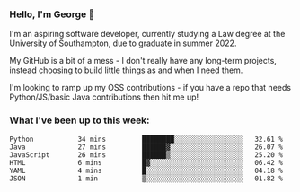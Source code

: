### Hello, I'm George 👋

I'm an aspiring software developer, currently studying a Law degree at the University of Southampton, due to graduate in summer 2022. 

My GitHub is a bit of a mess - I don't really have any long-term projects, instead choosing to build little things as and when I need them.

I'm looking to ramp up my OSS contributions - if you have a repo that needs Python/JS/basic Java contributions then hit me up!

<!--
**georgegebbett/georgegebbett** is a ✨ _special_ ✨ repository because its `README.md` (this file) appears on your GitHub profile.

Here are some ideas to get you started:

- 🔭 I’m currently working on ...
- 🌱 I’m currently learning ...
- 👯 I’m looking to collaborate on ...
- 🤔 I’m looking for help with ...
- 💬 Ask me about ...
- 📫 How to reach me: ...
- 😄 Pronouns: ...
- ⚡ Fun fact: ...
-->

### What I've been up to this week:
<!--START_SECTION:waka-->

```text
Python           34 mins         ████████░░░░░░░░░░░░░░░░░   32.61 %
Java             27 mins         ██████▓░░░░░░░░░░░░░░░░░░   26.07 %
JavaScript       26 mins         ██████▒░░░░░░░░░░░░░░░░░░   25.20 %
HTML             6 mins          █▓░░░░░░░░░░░░░░░░░░░░░░░   06.42 %
YAML             4 mins          █░░░░░░░░░░░░░░░░░░░░░░░░   04.18 %
JSON             1 min           ▒░░░░░░░░░░░░░░░░░░░░░░░░   01.82 %
```

<!--END_SECTION:waka-->
